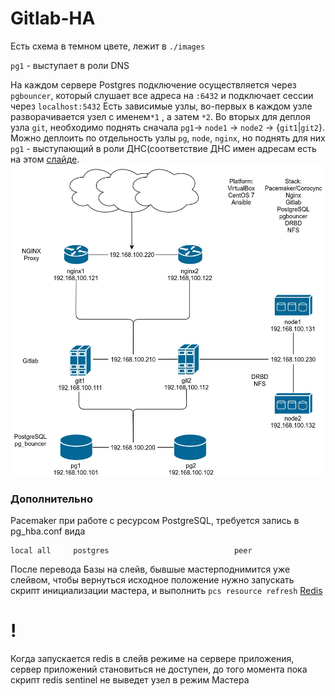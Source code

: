 # Gitlab-HA

Есть схема в темном цвете, лежит в `./images`

`pg1` - выступает в роли DNS

На каждом сервере Postgres подключение осуществляется через `pgbouncer`, который слушает все адреса на `:6432` и подключает сессии через `localhost:5432`
Есть зависимые узлы, во-первых в каждом узле разворачивается узел с именем`*1` , а затем `*2`. Во вторых для деплоя узла `git`, необходимо поднять сначала `pg1`-> `node1` -> `node2` -> {`git1`|`git2`}. Можно деплоить по отдельность узлы `pg`, `node`, `nginx`, но поднять для них `pg1` - выступающий в роли ДНС(соответствие ДНС имен адресам есть на этом [слайде](https://github.com/dbudakov/Gitlab-HA/blob/master/images/project_dark_dns.jpg).
![](https://github.com/dbudakov/Gitlab-HA/blob/master/images/project_white.jpg)

### Дополнительно

Pacemaker при работе с ресурсом PostgreSQL, требуется запись в pg_hba.conf вида

```
local all     postgres                            peer
```

После перевода Базы на слейв, бывшые мастерподнимится уже слейвом, чтобы вернуться исходное положение нужно
запускать скрипт инициализации мастера, и выполнить `pcs resource refresh`
[Redis](https://club.directum.ru/post/222438)

# !

Когда запускается redis в слейв режиме на сервере приложения, сервер приложений становиться не доступен, до того момента пока скрипт redis sentinel не выведет узел в режим Мастера
